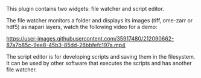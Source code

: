 This plugin contains two widgets: file watcher and script editor.

The file watcher monitors a folder and displays its images (tiff, ome-zarr or hdf5) as napari layers, watch the following video for a demo:




https://user-images.githubusercontent.com/35917480/212090662-87a7b85c-9ee8-45b3-85dd-26bbfefc197a.mp4



The script editor is for developing scripts and saving them in the filesystem. It can be used by other software that executes the scripts and has another file watcher.
